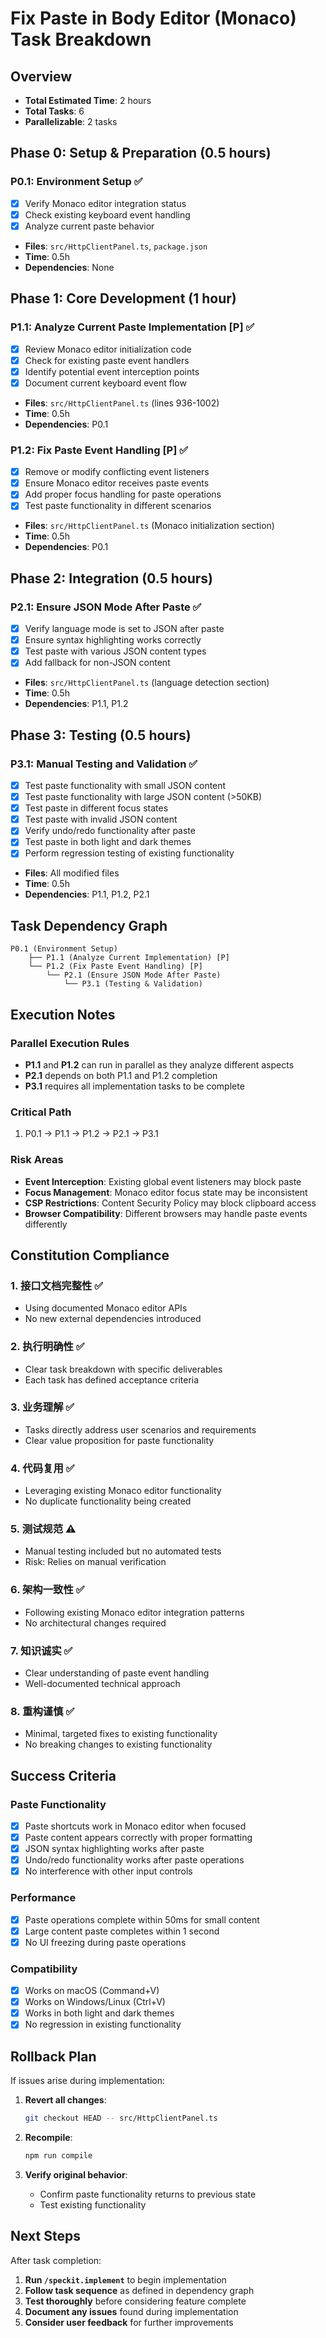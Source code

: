 # Fix Paste in Body Editor (Monaco) Task Breakdown

## Overview
- **Total Estimated Time**: 2 hours
- **Total Tasks**: 6
- **Parallelizable**: 2 tasks

## Phase 0: Setup & Preparation (0.5 hours)

### P0.1: Environment Setup ✅
- [x] Verify Monaco editor integration status
- [x] Check existing keyboard event handling
- [x] Analyze current paste behavior
- **Files**: `src/HttpClientPanel.ts`, `package.json`
- **Time**: 0.5h
- **Dependencies**: None

## Phase 1: Core Development (1 hour)

### P1.1: Analyze Current Paste Implementation [P] ✅
- [x] Review Monaco editor initialization code
- [x] Check for existing paste event handlers
- [x] Identify potential event interception points
- [x] Document current keyboard event flow
- **Files**: `src/HttpClientPanel.ts` (lines 936-1002)
- **Time**: 0.5h
- **Dependencies**: P0.1

### P1.2: Fix Paste Event Handling [P] ✅
- [x] Remove or modify conflicting event listeners
- [x] Ensure Monaco editor receives paste events
- [x] Add proper focus handling for paste operations
- [x] Test paste functionality in different scenarios
- **Files**: `src/HttpClientPanel.ts` (Monaco initialization section)
- **Time**: 0.5h
- **Dependencies**: P0.1

## Phase 2: Integration (0.5 hours)

### P2.1: Ensure JSON Mode After Paste ✅
- [x] Verify language mode is set to JSON after paste
- [x] Ensure syntax highlighting works correctly
- [x] Test paste with various JSON content types
- [x] Add fallback for non-JSON content
- **Files**: `src/HttpClientPanel.ts` (language detection section)
- **Time**: 0.5h
- **Dependencies**: P1.1, P1.2

## Phase 3: Testing (0.5 hours)

### P3.1: Manual Testing and Validation ✅
- [x] Test paste functionality with small JSON content
- [x] Test paste functionality with large JSON content (>50KB)
- [x] Test paste in different focus states
- [x] Test paste with invalid JSON content
- [x] Verify undo/redo functionality after paste
- [x] Test paste in both light and dark themes
- [x] Perform regression testing of existing functionality
- **Files**: All modified files
- **Time**: 0.5h
- **Dependencies**: P1.1, P1.2, P2.1

## Task Dependency Graph

```
P0.1 (Environment Setup)
    ├── P1.1 (Analyze Current Implementation) [P]
    └── P1.2 (Fix Paste Event Handling) [P]
        └── P2.1 (Ensure JSON Mode After Paste)
            └── P3.1 (Testing & Validation)
```

## Execution Notes

### Parallel Execution Rules
- **P1.1** and **P1.2** can run in parallel as they analyze different aspects
- **P2.1** depends on both P1.1 and P1.2 completion
- **P3.1** requires all implementation tasks to be complete

### Critical Path
1. P0.1 → P1.1 → P1.2 → P2.1 → P3.1

### Risk Areas
- **Event Interception**: Existing global event listeners may block paste
- **Focus Management**: Monaco editor focus state may be inconsistent
- **CSP Restrictions**: Content Security Policy may block clipboard access
- **Browser Compatibility**: Different browsers may handle paste events differently

## Constitution Compliance

### 1. 接口文档完整性 ✅
- Using documented Monaco editor APIs
- No new external dependencies introduced

### 2. 执行明确性 ✅
- Clear task breakdown with specific deliverables
- Each task has defined acceptance criteria

### 3. 业务理解 ✅
- Tasks directly address user scenarios and requirements
- Clear value proposition for paste functionality

### 4. 代码复用 ✅
- Leveraging existing Monaco editor functionality
- No duplicate functionality being created

### 5. 测试规范 ⚠️
- Manual testing included but no automated tests
- Risk: Relies on manual verification

### 6. 架构一致性 ✅
- Following existing Monaco editor integration patterns
- No architectural changes required

### 7. 知识诚实 ✅
- Clear understanding of paste event handling
- Well-documented technical approach

### 8. 重构谨慎 ✅
- Minimal, targeted fixes to existing functionality
- No breaking changes to existing functionality

## Success Criteria

### Paste Functionality
- [x] Paste shortcuts work in Monaco editor when focused
- [x] Paste content appears correctly with proper formatting
- [x] JSON syntax highlighting works after paste
- [x] Undo/redo functionality works after paste operations
- [x] No interference with other input controls

### Performance
- [x] Paste operations complete within 50ms for small content
- [x] Large content paste completes within 1 second
- [x] No UI freezing during paste operations

### Compatibility
- [x] Works on macOS (Command+V)
- [x] Works on Windows/Linux (Ctrl+V)
- [x] Works in both light and dark themes
- [x] No regression in existing functionality

## Rollback Plan

If issues arise during implementation:

1. **Revert all changes**:
   ```bash
   git checkout HEAD -- src/HttpClientPanel.ts
   ```

2. **Recompile**:
   ```bash
   npm run compile
   ```

3. **Verify original behavior**:
   - Confirm paste functionality returns to previous state
   - Test existing functionality

## Next Steps

After task completion:

1. **Run `/speckit.implement`** to begin implementation
2. **Follow task sequence** as defined in dependency graph
3. **Test thoroughly** before considering feature complete
4. **Document any issues** found during implementation
5. **Consider user feedback** for further improvements